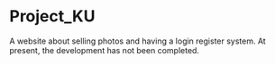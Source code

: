 # Project_KU
A website about selling photos and having a login register system. At present, the development has not been completed.

